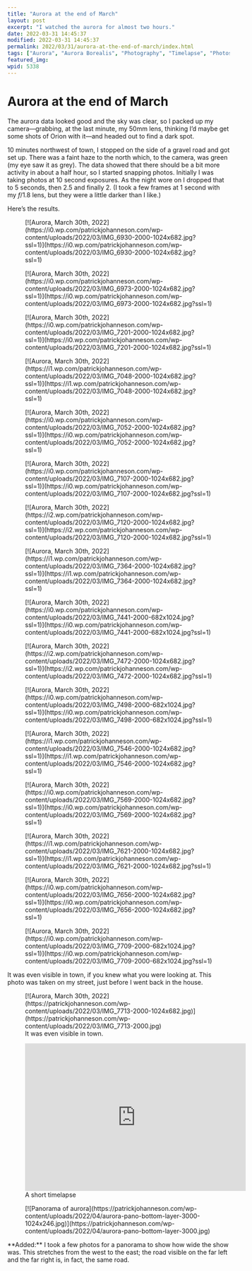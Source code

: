 ```yaml
---
title: "Aurora at the end of March"
layout: post
excerpt: "I watched the aurora for almost two hours."
date: 2022-03-31 14:45:37
modified: 2022-03-31 14:45:37
permalink: 2022/03/31/aurora-at-the-end-of-march/index.html
tags: ["Aurora", "Aurora Borealis", "Photography", "Timelapse", "Photos"]
featured_img: 
wpid: 5338
---
```


# Aurora at the end of March

The aurora data looked good and the sky was clear, so I packed up my camera—grabbing, at the last minute, my 50mm lens, thinking I’d maybe get some shots of Orion with it—and headed out to find a dark spot.

10 minutes northwest of town, I stopped on the side of a gravel road and got set up. There was a faint haze to the north which, to the camera, was green (my eye saw it as grey). The data showed that there should be a bit more activity in about a half hour, so I started snapping photos. Initially I was taking photos at 10 second exposures. As the night wore on I dropped that to 5 seconds, then 2.5 and finally 2. (I took a few frames at 1 second with my *f*/1.8 lens, but they were a little darker than I like.)

Here’s the results.

<div class="wp-block-jetpack-tiled-gallery aligncenter is-style-rectangular"><div class="tiled-gallery__gallery"><div class="tiled-gallery__row"><div class="tiled-gallery__col" style="flex-basis:66.78747%"><figure class="tiled-gallery__item">[![Aurora, March 30th, 2022](https://i0.wp.com/patrickjohanneson.com/wp-content/uploads/2022/03/IMG_6930-2000-1024x682.jpg?ssl=1)](https://i0.wp.com/patrickjohanneson.com/wp-content/uploads/2022/03/IMG_6930-2000-1024x682.jpg?ssl=1)</figure></div><div class="tiled-gallery__col" style="flex-basis:33.21253%"><figure class="tiled-gallery__item">[![Aurora, March 30th, 2022](https://i0.wp.com/patrickjohanneson.com/wp-content/uploads/2022/03/IMG_6973-2000-1024x682.jpg?ssl=1)](https://i0.wp.com/patrickjohanneson.com/wp-content/uploads/2022/03/IMG_6973-2000-1024x682.jpg?ssl=1)</figure><figure class="tiled-gallery__item">[![Aurora, March 30th, 2022](https://i0.wp.com/patrickjohanneson.com/wp-content/uploads/2022/03/IMG_7201-2000-1024x682.jpg?ssl=1)](https://i0.wp.com/patrickjohanneson.com/wp-content/uploads/2022/03/IMG_7201-2000-1024x682.jpg?ssl=1)</figure></div></div><div class="tiled-gallery__row"><div class="tiled-gallery__col" style="flex-basis:33.33333%"><figure class="tiled-gallery__item">[![Aurora, March 30th, 2022](https://i1.wp.com/patrickjohanneson.com/wp-content/uploads/2022/03/IMG_7048-2000-1024x682.jpg?ssl=1)](https://i1.wp.com/patrickjohanneson.com/wp-content/uploads/2022/03/IMG_7048-2000-1024x682.jpg?ssl=1)</figure></div><div class="tiled-gallery__col" style="flex-basis:33.33333%"><figure class="tiled-gallery__item">[![Aurora, March 30th, 2022](https://i0.wp.com/patrickjohanneson.com/wp-content/uploads/2022/03/IMG_7052-2000-1024x682.jpg?ssl=1)](https://i0.wp.com/patrickjohanneson.com/wp-content/uploads/2022/03/IMG_7052-2000-1024x682.jpg?ssl=1)</figure></div><div class="tiled-gallery__col" style="flex-basis:33.33333%"><figure class="tiled-gallery__item">[![Aurora, March 30th, 2022](https://i0.wp.com/patrickjohanneson.com/wp-content/uploads/2022/03/IMG_7107-2000-1024x682.jpg?ssl=1)](https://i0.wp.com/patrickjohanneson.com/wp-content/uploads/2022/03/IMG_7107-2000-1024x682.jpg?ssl=1)</figure></div></div><div class="tiled-gallery__row"><div class="tiled-gallery__col" style="flex-basis:52.76470%"><figure class="tiled-gallery__item">[![Aurora, March 30th, 2022](https://i2.wp.com/patrickjohanneson.com/wp-content/uploads/2022/03/IMG_7120-2000-1024x682.jpg?ssl=1)](https://i2.wp.com/patrickjohanneson.com/wp-content/uploads/2022/03/IMG_7120-2000-1024x682.jpg?ssl=1)</figure><figure class="tiled-gallery__item">[![Aurora, March 30th, 2022](https://i1.wp.com/patrickjohanneson.com/wp-content/uploads/2022/03/IMG_7364-2000-1024x682.jpg?ssl=1)](https://i1.wp.com/patrickjohanneson.com/wp-content/uploads/2022/03/IMG_7364-2000-1024x682.jpg?ssl=1)</figure></div><div class="tiled-gallery__col" style="flex-basis:47.23530%"><figure class="tiled-gallery__item">[![Aurora, March 30th, 2022](https://i0.wp.com/patrickjohanneson.com/wp-content/uploads/2022/03/IMG_7441-2000-682x1024.jpg?ssl=1)](https://i0.wp.com/patrickjohanneson.com/wp-content/uploads/2022/03/IMG_7441-2000-682x1024.jpg?ssl=1)</figure></div></div><div class="tiled-gallery__row"><div class="tiled-gallery__col" style="flex-basis:69.19107%"><figure class="tiled-gallery__item">[![Aurora, March 30th, 2022](https://i2.wp.com/patrickjohanneson.com/wp-content/uploads/2022/03/IMG_7472-2000-1024x682.jpg?ssl=1)](https://i2.wp.com/patrickjohanneson.com/wp-content/uploads/2022/03/IMG_7472-2000-1024x682.jpg?ssl=1)</figure></div><div class="tiled-gallery__col" style="flex-basis:30.80893%"><figure class="tiled-gallery__item">[![Aurora, March 30th, 2022](https://i0.wp.com/patrickjohanneson.com/wp-content/uploads/2022/03/IMG_7498-2000-682x1024.jpg?ssl=1)](https://i0.wp.com/patrickjohanneson.com/wp-content/uploads/2022/03/IMG_7498-2000-682x1024.jpg?ssl=1)</figure></div></div><div class="tiled-gallery__row"><div class="tiled-gallery__col" style="flex-basis:66.78747%"><figure class="tiled-gallery__item">[![Aurora, March 30th, 2022](https://i1.wp.com/patrickjohanneson.com/wp-content/uploads/2022/03/IMG_7546-2000-1024x682.jpg?ssl=1)](https://i1.wp.com/patrickjohanneson.com/wp-content/uploads/2022/03/IMG_7546-2000-1024x682.jpg?ssl=1)</figure></div><div class="tiled-gallery__col" style="flex-basis:33.21253%"><figure class="tiled-gallery__item">[![Aurora, March 30th, 2022](https://i0.wp.com/patrickjohanneson.com/wp-content/uploads/2022/03/IMG_7569-2000-1024x682.jpg?ssl=1)](https://i0.wp.com/patrickjohanneson.com/wp-content/uploads/2022/03/IMG_7569-2000-1024x682.jpg?ssl=1)</figure><figure class="tiled-gallery__item">[![Aurora, March 30th, 2022](https://i1.wp.com/patrickjohanneson.com/wp-content/uploads/2022/03/IMG_7621-2000-1024x682.jpg?ssl=1)](https://i1.wp.com/patrickjohanneson.com/wp-content/uploads/2022/03/IMG_7621-2000-1024x682.jpg?ssl=1)</figure></div></div><div class="tiled-gallery__row"><div class="tiled-gallery__col" style="flex-basis:69.19107%"><figure class="tiled-gallery__item">[![Aurora, March 30th, 2022](https://i0.wp.com/patrickjohanneson.com/wp-content/uploads/2022/03/IMG_7656-2000-1024x682.jpg?ssl=1)](https://i0.wp.com/patrickjohanneson.com/wp-content/uploads/2022/03/IMG_7656-2000-1024x682.jpg?ssl=1)</figure></div><div class="tiled-gallery__col" style="flex-basis:30.80893%"><figure class="tiled-gallery__item">[![Aurora, March 30th, 2022](https://i0.wp.com/patrickjohanneson.com/wp-content/uploads/2022/03/IMG_7709-2000-682x1024.jpg?ssl=1)](https://i0.wp.com/patrickjohanneson.com/wp-content/uploads/2022/03/IMG_7709-2000-682x1024.jpg?ssl=1)</figure></div></div></div></div>It was even visible in town, if you knew what you were looking at. This photo was taken on my street, just before I went back in the house.

<figure class="wp-block-image size-large">[![Aurora, March 30th, 2022](https://patrickjohanneson.com/wp-content/uploads/2022/03/IMG_7713-2000-1024x682.jpg)](https://patrickjohanneson.com/wp-content/uploads/2022/03/IMG_7713-2000.jpg)<figcaption>It was even visible in town.</figcaption></figure><figure class="wp-block-embed is-type-video is-provider-vimeo wp-block-embed-vimeo"><div class="wp-block-embed__wrapper"><iframe allow="autoplay; fullscreen; picture-in-picture" allowfullscreen="" frameborder="0" height="334" loading="lazy" src="https://player.vimeo.com/video/694453755?h=e4b9caec5e&dnt=1&app_id=122963" title="Aurora Borealis, March 30, 2022" width="500"></iframe></div><figcaption>A short timelapse</figcaption></figure><figure class="wp-block-image size-large">[![Panorama of aurora](https://patrickjohanneson.com/wp-content/uploads/2022/04/aurora-pano-bottom-layer-3000-1024x246.jpg)](https://patrickjohanneson.com/wp-content/uploads/2022/04/aurora-pano-bottom-layer-3000.jpg)</figure>**Added:** I took a few photos for a panorama to show how wide the show was. This stretches from the west to the east; the road visible on the far left and the far right is, in fact, the same road.